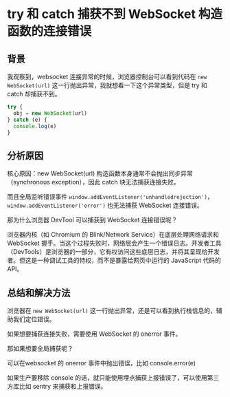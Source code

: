 # try 和 catch 捕获不到 WebSocket 构造函数的连接错误

## 背景

我观察到，websocket 连接异常的时候，浏览器控制台可以看到代码在 `new WebSocket(url)` 这一行抛出异常，我就想看一下这个异常类型，但是 try 和 catch 却捕获不到。

```js
try {
  obj = new WebSocket(url)
} catch (e) {
  console.log(e)
}
```

## 分析原因

核心原因：new WebSocket(url) 构造函数本身通常不会抛出同步异常（synchronous exception），因此 catch 块无法捕获连接失败。

而且全局监听错误事件 `window.addEventListener('unhandledrejection')`，`window.addEventListener('error')` 也无法捕获 WebSocket 连接错误。

那为什么浏览器 DevTool 可以捕获到 WebSocket 连接错误呢？

浏览器内核（如 Chromium 的 Blink/Network Service）在底层处理网络请求和 WebSocket 握手。当这个过程失败时，网络层会产生一个错误日志。开发者工具（DevTools）是浏览器的一部分，它有权访问这些底层日志，并将其呈现给开发者。但这是一种调试工具的特权，而不是暴露给网页中运行的 JavaScript 代码的 API。

## 总结和解决方法

浏览器在 `new WebSocket(url)` 这一行抛出异常，还是可以看到执行栈信息的，辅助我们定位错误。

如果想要捕获连接失败，需要使用 WebSocket 的 onerror 事件。

那如果想要全局捕获呢？

可以在websocket 的 onerror 事件中抛出错误，比如 console.error(e)

如果生产要移除 console 的话，就只能使用埋点捕获上报错误了，可以使用第三方库比如 sentry 来捕获和上报错误。
